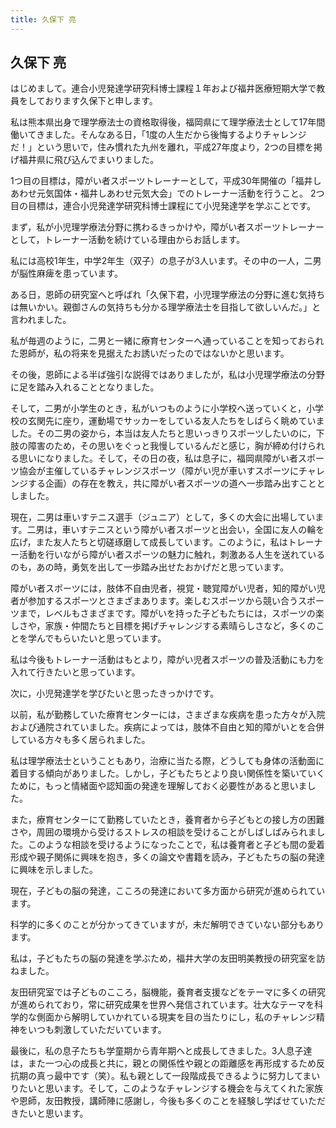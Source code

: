 ```yaml
---
title: 久保下 亮
---
```


## 久保下 亮 

はじめまして。連合小児発達学研究科博士課程１年および福井医療短期大学で教員をしております久保下と申します。

私は熊本県出身で理学療法士の資格取得後，福岡県にて理学療法士として17年間働いてきました。そんなある日，「1度の人生だから後悔するよりチャレンジだ！」という思いで，住み慣れた九州を離れ，平成27年度より，2つの目標を掲げ福井県に飛び込んでまいりました。

1つ目の目標は，障がい者スポーツトレーナーとして，平成30年開催の「福井しあわせ元気国体・福井しあわせ元気大会」でのトレーナー活動を行うこと。
2つ目の目標は，連合小児発達学研究科博士課程にて小児発達学を学ぶことです。

まず，私が小児理学療法分野に携わるきっかけや，障がい者スポーツトレーナーとして，トレーナー活動を続けている理由からお話します。

私には高校1年生，中学2年生（双子）の息子が3人います。その中の一人，二男が脳性麻痺を患っています。

ある日，恩師の研究室へと呼ばれ「久保下君，小児理学療法の分野に進む気持ちは無いかい。親御さんの気持ちも分かる理学療法士を目指して欲しいんだ。」と言われました。

私が毎週のように，二男と一緒に療育センターへ通っていることを知っておられた恩師が，私の将来を見据えたお誘いだったのではないかと思います。

その後，恩師による半ば強引な説得ではありましたが，私は小児理学療法の分野に足を踏み入れることとなりました。

そして，二男が小学生のとき，私がいつものように小学校へ送っていくと，小学校の玄関先に座り，運動場でサッカーをしている友人たちをしばらく眺めていました。その二男の姿から，本当は友人たちと思いっきりスポーツしたいのに，下肢の障害のため，その思いをぐっと我慢しているんだと感じ，胸が締め付けられる思いになりました。そして，その日の夜，私は息子に，福岡県障がい者スポーツ協会が主催しているチャレンジスポーツ（障がい児が車いすスポーツにチャレンジする企画）の存在を教え，共に障がい者スポーツの道へ一歩踏み出すこととしました。

現在，二男は車いすテニス選手（ジュニア）として，多くの大会に出場しています。二男は，車いすテニスという障がい者スポーツと出会い，全国に友人の輪を広げ，また友人たちと切磋琢磨して成長しています。このように，私はトレーナー活動を行いながら障がい者スポーツの魅力に触れ，刺激ある人生を送れているのも，あの時，勇気を出して一歩踏み出せたおかげだと思っています。

障がい者スポーツには，肢体不自由児者，視覚・聴覚障がい児者，知的障がい児者が参加するスポーツとさまざまあります。楽しむスポーツから競い合うスポーツまで，レベルもさまざまです。障がいを持った子どもたちには，スポーツの楽しさや，家族・仲間たちと目標を掲げチャレンジする素晴らしさなど，多くのことを学んでもらいたいと思っています。

私は今後もトレーナー活動はもとより，障がい児者スポーツの普及活動にも力を入れて行きたいと思っています。

次に，小児発達学を学びたいと思ったきっかけです。

以前，私が勤務していた療育センターには，さまざまな疾病を患った方々が入院および通院されていました。疾病によっては，肢体不自由と知的障がいとを合併している方々も多く居られました。

私は理学療法士ということもあり，治療に当たる際，どうしても身体の活動面に着目する傾向がありました。しかし，子どもたちとより良い関係性を築いていくために，もっと情緒面や認知面の発達を理解しておく必要性があると思いました。

また，療育センターにて勤務していたとき，養育者から子どもとの接し方の困難さや，周囲の環境から受けるストレスの相談を受けることがしばしばみられました。このような相談を受けるようになったことで，私は養育者と子ども間の愛着形成や親子関係に興味を抱き，多くの論文や書籍を読み，子どもたちの脳の発達に興味を示しました。

現在，子どもの脳の発達，こころの発達において多方面から研究が進められています。

科学的に多くのことが分かってきていますが，未だ解明できていない部分もあります。

私は，子どもたちの脳の発達を学ぶため，福井大学の友田明美教授の研究室を訪ねました。

友田研究室では子どものこころ，脳機能，養育者支援などをテーマに多くの研究が進められており，常に研究成果を世界へ発信されています。壮大なテーマを科学的な側面から解明していかれている現実を目の当たりにし，私のチャレンジ精神をいつも刺激していただいています。

最後に，私の息子たちも学童期から青年期へと成長してきました。3人息子達は，また一つ心の成長と共に，親との関係性や親との距離感を再形成するため反抗期の真っ最中です（笑）。私も親として一段階成長できるように努力してまいりたいと思います。そして，このようなチャレンジする機会を与えてくれた家族や恩師，友田教授，講師陣に感謝し，今後も多くのことを経験し学ばせていただきたいと思います。
